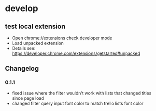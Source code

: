 # develop

## test local extension
* Open chrome://extensions check developer mode
* Load unpacked extension
* Details see: https://developer.chrome.com/extensions/getstarted#unpacked

## Changelog

### 0.1.1
- fixed issue where the filter wouldn't work with lists that changed titles since page load
- changed filter query input font color to match trello lists font color
